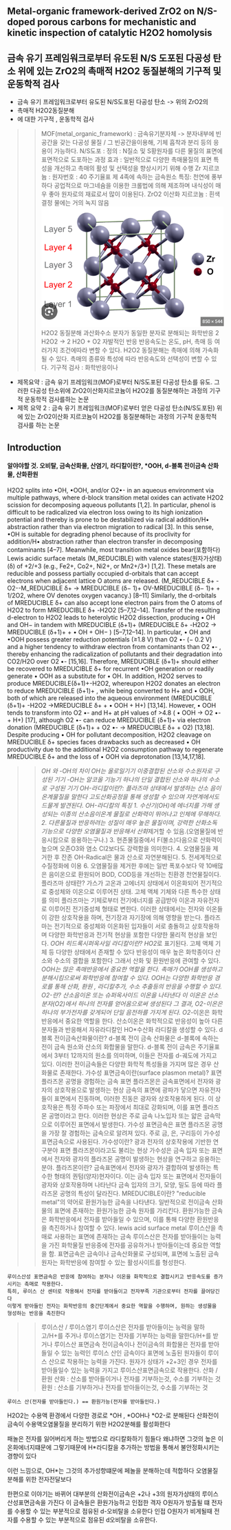 ## Metal-organic framework-derived ZrO2 on N/S-doped porous carbons for mechanistic and kinetic inspection of catalytic H2O2 homolysis
## 금속 유기 프레임워크로부터 유도된 N/S 도포된 다공성 탄소 위에 있는 ZrO2의 촉매적 H2O2 동질분해의 기구적 및 운동학적 검사
+ 금속 유기 프레임워크로부터 유도된 N/S도포된 다공성 탄소 -> 위의 ZrO2의 
+ 촉매적 H2O2동질분해
+ 에 대한 기구적 , 운동학적 검사
>> MOF(metal_organic_framework) : 금속유기분자체 -> 분자내부에 빈 공간을 갖는 다공성 물질 / 그 빈공간을이용해, 기체 흡착과 분리 등의 응용이 가능하다.
>> N/S도포 : 
    정의 : N질소 및 S황원자를 다른 물질의 표면에 표면적으로 도포하는 과정
    효과 : 일반적으로 다양한 촉매물질의 표면 특성을 개선하고 촉매의 활성 및 선택성을 향상시키기 위해 수행
>> Zr 지르코늄 : 
    원자번호 : 40
    주기율표 제 4족에 속하는 금속원소
    특징:
        천연에 풍부하다
        공업적으로 마그네슘을 이용한 크롤법에 의해 제조하며 내식성이 매우 좋아 원자로의 재료로서 많이 이용된다.
>> ZrO2 이산화 지르코늄 : 
    흰색결정
    물에는 거의 녹지 않음
    ![Alt text](image-4.png)
>> H2O2 동질분해
    과산화수소 분자가 동일한 분자로 분해되는 화학반응
    2 H2O2 → 2 H2O + O2
    자발적인 반응
    반응속도는 온도, pH, 촉매 등 여러가지 조건에따라 변할 수 있다.
    H2O2 동질분해는 촉매에 의해 가속화될 수 있다.
    촉매의 종류와 특성에 따라 반응속도와 선택성이 변할 수 있다.
>> 기구적 검사 : 
    화학반응이나
+ 제목요약 : 금속 유기 프레임워크(MOF)로부터 N/S도포된 다공성 탄소를 유도. 그러한 다공성 탄소위에 ZrO2이산화지르코늄이 H2O2를 동질분해하는 과정의 기구적 운동학적 검사를하는 논문
+ 제목 요약 2 : 금속 유기 프레임워크(MOF)로부터 얻은 다공성 탄소(N/S도포된) 위에 있는 ZrO2이산화 지르코늄이 H2O2를 동질분해하는 과정의 기구적 운동학적 검사를 하는 논문

## Introduction
#### 알야야할 것. 오비탈, 금속산화물, 산염기, 라디칼이란?, *OOH, d-블록 전이금속 산화물, 산화환원
H2O2 splits into •OH, •OOH, and/or O2•- in an aqueous environment via multiple pathways, where d-block transition metal oxides can activate H2O2 scission for decomposing aqueous pollutants [1,2]. In particular, phenol is difficult to be radicalized via electron loss owing to its high ionization potential and thereby is prone to be destabilized via radical addition/H• abstraction rather than via electron migration to radical [3]. In this sense, •OH is suitable for degrading phenol because of its proclivity for addition/H• abstraction rather than electron transfer in decomposing contaminants [4–7]. Meanwhile, most transition metal oxides bear(포함하다) Lewis acidic surface metals (M_REDUCIBLE) with valence states(원자가상태) (δ) of +2/+3 (e.g., Fe2+, Co2+, Ni2+, or Mn2+/3+) [1,2].
These metals are reducible and possess partially occupied d-orbitals that can accept electrons when adjacent lattice O atoms are released. (M_REDUCIBLE δ+ -O2--M_REDUCIBLE δ+ → MREDUCIBLE (δ− 1)+  OV-MREDUCIBLE (δ− 1)+ + 1/2O2, where OV denotes oxygen vacancy.) [8–11] 
Similarly, the d-orbitals of MREDUCIBLE δ+ can also accept lone electron pairs from the O atoms of H2O2 to form MREDUCIBLE δ+ -H2O2 [5–7,12–14]. 
Transfer of the resulting d-electron to H2O2 leads to heterolytic H2O2 dissection, producing • OH and OH− in tandem with MREDUCIBLE (δ+1)+ (MREDUCIBLE δ+ -H2O2 → MREDUCIBLE (δ+1)+ + • OH + OH− ) [5–7,12–14]. In particular, • OH and •OOH possess greater reduction potentials (≥1.8 V) than O2 •- (− 0.2 V) and a higher tendency to withdraw electron from contaminants than O2 •- , thereby enhancing the radicalization of pollutants and their degradation into CO2/H2O over O2 •- [15,16]. Therefore, MREDUCIBLE (δ+1)+ should either be recovered to MREDUCIBLE δ+ for recurrent •OH generation or readily generate • OOH as a substitute for • OH. In addition, H2O2 serves to produce MREDUCIBLE(δ+1)+-H2O2, whereupon H2O2 donates an electron to reduce MREDUCIBLE (δ+1)+ , while being converted to H+ and • OOH, both of which are released into the aqueous environment (MREDUCIBLE (δ+1)+ -H2O2 →MREDUCIBLE δ+ + • OOH + H+) [13,14]. However, • OOH tends to transform into O2 •- and H+ at pH values of >4.8 ( • OOH → O2 •- + H+) [17], although O2 •- can reduce MREDUCIBLE (δ+1)+ via electron donation (MREDUCIBLE (δ+1)+ + O2 •- → MREDUCIBLE δ+ + O2) [13,18]. Despite producing • OH for pollutant decomposition, H2O2 cleavage on MREDUCIBLE δ+ species faces drawbacks such as decreased • OH productivity due to the additional H2O2 consumption pathway to regenerate MREDUCIBLE δ+ and the loss of • OOH via deprotonation [13,14,17,18]. 
>> *OH 와 -OH의 차이
    *OH는 올로일기기 
        이중결합된 산소와 수소원자로 구성된 기기
    -OH는 알코올 기능기
        하나의 단일 결합된 산소와 하나의 수소로 구성된 기기
>> OH-라디칼이란?:
    플라즈마 상태에서 발생하는 산소 음이온계물질을 말한다
    고도산화공정을 통해 생성할 수 있으며 자연계에서도 드물게 발견된다.
    OH-라디칼의 특징
    1. 수산기(OH)에 에너지를 가해 생성되는 이종의 산소음이온계 물질로 산화력이 뛰어나고 인체에 무해하다.
    2. 다른물질과 반응하려는 성질이 매우 높은 물질이며, 강력한 산화*소독 기능으로 다양한 오염물질과 반응해서 산화*제거할 수 있음.(오염물질에 반응시킴으로 응용하는구나.)
    3. 현존물질중에서 F(불소)다음으로 산화력이 높으며 오존O3와 염소 Cl2보다도 강력함을 의미한다.
    4. 오염물질을 제거한 후 잔존 OH-Radical은 물과 산소로 자연분해된다.
    5. 전세계적으로 수질정화에 이용
    6. 오염물질을 제거한 후에는 일반 폭포수보다 약 10배많은 음이온으로 환원되어 BOD, COD등을 개선하는 친환경 천연물질이다.
>> 플라즈마 상태란? 
    가스가 고온과 고에너지 상태에서 이온화되어 전기적으로 중성체와 이온으로 이루어진 상태.
    고체 액체 기체와 다른 특수한 상태를 의미
    플라즈마는 기체로부터 전기에너지를 공급받아 이온과 자유전자로 이루어진 전기중성체 형태로 변한다.
    이러한 상태에서는 전자와 이온들이 강한 상호작용을 하며, 전기장과 자기장에 의해 영향을 받는다. 
    플라즈마는 전기적으로 중성체와 이온화된 입자들이 서로 충돌하고 상호작용하며 다양한 화학반응과 전기적 현상을 포함한 다양한 물리적 현상을 보인다.
>>*OOH 히드록시퍼옥사일 라디칼이란?
    HO2*로 표기된다.
    고체 액체 기체 등 다양한 상태에서 존재할 수 있다
    반응성이 매우 높은 화학종이다
    산소와 수소의 결합을 포함한다
    그래서 산화 및 환원반응에 관여할 수 있다. 
    *OOH는 많은 촉매반응에서 중요한 역할을 한다.
    촉매가 *OOH를 생성하고 분해시킴으로써 화학반응에 참여할 수 있다.
    *OOH는 다양한 화학반응 경로를 통해 산화, 환원 , 라디칼추가, 수소 추출등의 반응을 수행할 수 있다.
>>O2*-란?
    산소음이온 또는 슈퍼옥사이드 이온을 나타낸다
    이 이온은 산소분자(O2)에서 하나의 전자를 얻어옴으로써 생성된다
    그 결과, O2*-이온은 하나의 부가전자를 갖게되어 단일 음전하를 가지게 된다.
    O2*-이온은 화학반응에서 중요한 역할을 한다.
    산소이온은 화학적으로 반응성이 높아 다른 분자들과 반응해서 자유라디칼인 HO*수산화 라디칼을 생성할 수 있다.
>> d블록 전이금속산화물이란?
    d-블록 전이 금속 산화물은 d-블록에 속하는 전이 금속 원소와 산소의 화합물을 말한다. d-블록 전이 금속은 주기율표에서 3부터 12까지의 원소를 의미하며, 이들은 전자를 d-궤도에 가지고 있다. 
    이러한 전이금속들은 다양한 화학적 특성들을 가지며 많은 경우 산화물로 존재한다.
>> 가수성 표면금속이란(surface plasmon metal)?
    표면 플라즈몬 공명을 경험하는 금속
    표면 플라즈몬은 금속표면에서 전자와 광자의 상호작용으로 발생하는 현상
    금속의 표면에 광파가 닿으면 자유전자들이 표면에서 진동하며, 이러한 진동은 광자와 상호작용하게 된다. 이 상호작용은 특정 주파수 또는 파장에서 최대로 강화되며, 이를 표면 플라즈몬 공명이라고 한다. 이러한 현상은 주로 금속 나노입자 또는 얇은 금속막으로 이루어진 표면에서 발생한다.
    가수성 표면금속은 표면 플라즈몬 공명을 가장 잘 경험하는 금속으로 알려져 있다. 주로 금, 은, 구리등이 가수성 표면금속으로 사용된다.
>> 가수성이란?
    광과 전자의 상호작용에 기반한 연구분야
    표면 플라즈몬이라고도 불리는 현상
    가수성은 금속 입자 또는 표면에서 전자와 광자의 플라즈몬 공명이 발생하는 현상을 연구하고 응용하는 분야.
>> 플라즈몬이란?
    금속표면에서 전자와 광자가 결합하여 발생하는 특수한 형태의 퀀텀(양자)현자이다. 이는 금속 입자 또는 표면에서 전자들이 광자와 상호작용하며 나타난다
    금속 입자의 크기, 모양, 밀도 등에 따라 플라즈몬 공명의 특성이 달라진다.
>> MREDUCIBLE이란?
    "reducible metal"의 약어로 환원가능한 금속을 나타낸다. 
    일반적으로 전이금속 산화물의 표면에 존재하는 환원가능한 금속 원자를 가리킨다.
    환원가능한 금속은 화학반응에서 전자를 받아들일 수 있으며, 이를 통해 다양한 환원반응을 촉진하거나 참여할 수 있다.
>> lewis acid surface metal
    루이스산을 촉매로 사용하는 표면에 존재하는 금속
    루이스산은 전자를 받아들이는 능력을 가진 화학물질
    반응중에 전자를 공유하거나 받아들이는데 중요한 역할을 함.
    표면금속은 금속이나 금속산화물로 구성되며, 표면에 노출된 금속원자는 화학반응에 참여할 수 있는 활성사이트를 형성한다.

    루이스산성 표면금속은 반응에 참여하는 분자나 이온을 화학적으로 결합시키고 반응속도를 증가시키는 촉매로 작용한다.
    특히, 루이스 산 센터로 작용해서 전자를 받아들이고 전자부족 기관으로부터 전자를 끌어당긴다
    이렇게 받아들인 전자는 화학반응의 중간단계에서 중요한 역할을 수행하며, 원하는 생성물을 형성하는 반응을 촉진한다
>> 루이스산 / 루이스염기
    루이스산은 전자를 받아들이는 능력을 말하고/H+를 주거나
    루이스염기는 전자를 기부하는 능력을 말한다/H+를 받거나
>> 루이스산 표면금속
    전이금속이나 전이금속의 화합물은 전자를 받아들일 수 있는 능력인 루이스 산인 금속이다
    표면에 노출된 원자들이 루이스 산으로 작용하는 능력을 가진다.
    원자가 상태가 +2+3인 경우 전자를 받아들일수 있는 능력을 가지고 루이스산표면금속으로 작용한다.
>> 산화 / 환원
    산화 : 산소를 받아들이거나 전자를 기부하는것, 수소를 기부하는 것
    환원 : 산소를 기부하거나 전자를 받아들이는것, 수소를 기부하는 것

    루이스 산(전자를 받아들인다.) == 환원가능(전자를 받아들인다.)

H2O2는 수용액 환경에서 다양한 경로로 *OH , *OOH나  *O2-로 분해된다
산화전이금속이 수용액오염물질을 분리하기 위한 H2O2분해를 활성화한다

패놀은 전자를 잃어버리게 하는 방법으로 라디칼화하기 힘들다
왜냐하면 그것의 높은 이온화에너지떄문에
그렇기때문에 H*라디칼을 추가하는 방법을 통해서 불안정화시키는 경향이 있다

이런 느낌으로, OH*는 그것의 추가성향떄문에 페놀을 분해하는데 적합하다 
오염물질 분해를 위한 전자전달보다

한편으로 이야기는 바뀌어
대부분의 산화전이금속은 +2나 +3의 원자가상태의 루이스산성표면금속을 가진다
이 금속들은 환원가능하고 인접한 격자 O원자가 방출될 떄 전자를 수용할 수 있는 부분적으로 점유된 d-오비탈을 소유한다
인접 O원자가 비게될때 전자를 수용할 수 있는 부분적으로 점유된 d오비탈을 소유한다.